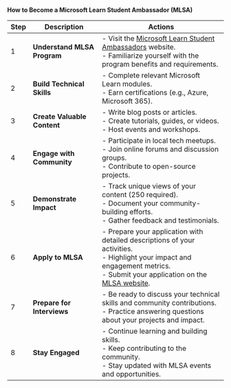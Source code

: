 **How to Become a Microsoft Learn Student Ambassador (MLSA)**

| Step | Description | Actions |
|------|-------------|---------|
| 1 | **Understand MLSA Program** | - Visit the [Microsoft Learn Student Ambassadors](https://studentambassadors.microsoft.com&wt.mc_id=studentamb_399212) website.<br>- Familiarize yourself with the program benefits and requirements. |
| 2 | **Build Technical Skills** | - Complete relevant Microsoft Learn modules.<br>- Earn certifications (e.g., Azure, Microsoft 365). |
| 3 | **Create Valuable Content** | - Write blog posts or articles.<br>- Create tutorials, guides, or videos.<br>- Host events and workshops. |
| 4 | **Engage with Community** | - Participate in local tech meetups.<br>- Join online forums and discussion groups.<br>- Contribute to open-source projects. |
| 5 | **Demonstrate Impact** | - Track unique views of your content (250 required).<br>- Document your community-building efforts.<br>- Gather feedback and testimonials. |
| 6 | **Apply to MLSA** | - Prepare your application with detailed descriptions of your activities.<br>- Highlight your impact and engagement metrics.<br>- Submit your application on the [MLSA website](https://studentambassadors.microsoft.com/en-US/application). |
| 7 | **Prepare for Interviews** | - Be ready to discuss your technical skills and community contributions.<br>- Practice answering questions about your projects and impact. |
| 8 | **Stay Engaged** | - Continue learning and building skills.<br>- Keep contributing to the community.<br>- Stay updated with MLSA events and opportunities. |

